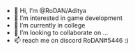- 👋 Hi, I’m @RoDAN/Aditya
- 👀 I’m interested in game development
- 🌱 I’m currently in college
- 💞️ I’m looking to collaborate on ...
- 📫 reach me on discord RoDAN#5446 
:)
<!---
RoDAN4745/RoDAN4745 is a ✨ special ✨ repository because its `README.md` (this file) appears on your GitHub profile.
You can click the Preview link to take a look at your changes.
--->
